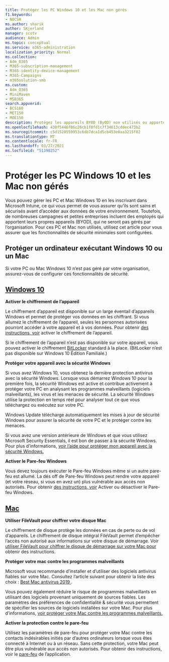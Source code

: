 ```yaml
---
title: Protéger les PC Windows 10 et les Mac non gérés
f1.keywords:
- NOCSH
ms.author: sharik
author: SKjerland
manager: scotv
audience: Admin
ms.topic: conceptual
ms.service: o365-administration
localization_priority: Normal
ms.collection:
- Adm_O365
- M365-subscription-management
- M365-identity-device-management
- M365-Campaigns
- m365solution-smb
ms.custom:
- Adm_O365
- MiniMaven
- MSB365
search.appverid:
- BCS160
- MET150
- MOE150
description: Protégez les appareils BYOD (ByOD) non utilisés ou apportez-les avec Microsoft 365.
ms.openlocfilehash: 430f5446f86c26cb1f0fd1c7f34613cddec473b2
ms.sourcegitcommit: c5d1528559953c6db7dca1d5cb453e0aa3215f02
ms.translationtype: MT
ms.contentlocale: fr-FR
ms.lasthandoff: 03/27/2021
ms.locfileid: "51398252"
---
```

# <a name="protect-unmanaged-windows-10-pcs-and-macs"></a>Protéger les PC Windows 10 et les Mac non gérés

Vous pouvez gérer les PC et Mac Windows 10 en les inscrivant dans Microsoft Intune, ce qui vous permet de vous assurer qu’ils sont sains et sécurisés avant d’accéder aux données de votre environnement. Toutefois, de nombreuses campagnes et petites entreprises incluent des employés qui apportent leurs propres appareils (BYOD), qui ne seront pas gérés par l’organisation. Pour ces PC et Mac non utilisés, utilisez cet article pour vous assurer que les fonctionnalités de sécurité minimales sont configurées.

<!--A Windows 10 PC is considered managed after you have completed the following two steps:

1. You (or the admin) set up device and data protection policies in the [setup  wizard](../business/set-up.md).

2. You have [connected your computer to Azure Active Directory](../business/set-up-windows-devices.md) and use your Microsoft 365 username and password to sign in.
3. --> 

## <a name="protect-a-computer-running-windows-10-or-a-mac"></a>Protéger un ordinateur exécutant Windows 10 ou un Mac

<!--If you have a PC that is running Windows 10 that is not connected to Microsoft 365, or a Mac, the Microsoft 365 protections do not apply to it, but here are some things you can do to keep your data secure on these devices as well:
-->
Si votre PC ou Mac Windows 10 n’est pas géré par votre organisation, assurez-vous de configurer ces fonctionnalités de sécurité.

## <a name="windows-10"></a>[Windows 10](#tab/Windows10)

**Activer le chiffrement de l’appareil**<p>

Le chiffrement d’appareil est disponible sur un large éventail d’appareils Windows et permet de protéger vos données en les chiffrant. Si vous allumez le chiffrement de l’appareil, seules les personnes autorisées pourront accéder à votre appareil et à vos données. Pour obtenir [des instructions, voir](https://support.microsoft.com/help/4028713/windows-10-turn-on-device-encryption) activer le chiffrement de l’appareil.

 Si le chiffrement de l’appareil n’est pas disponible sur votre appareil, vous pouvez activer le chiffrement [BitLocker](https://support.microsoft.com/help/4028713/windows-10-turn-on-device-encryption) standard à la place. (BitLocker n’est pas disponible sur Windows 10 Édition Familiale.) 

**Protéger votre appareil avec la sécurité Windows**<p>
Si vous avez Windows 10, vous obtenez la dernière protection antivirus avec la sécurité Windows. Lorsque vous démarrez Windows 10 pour la première fois, la sécurité Windows est active et contribue activement à protéger votre PC en analysant les programmes malveillants (logiciels malveillants), les virus et les menaces de sécurité. La sécurité Windows utilise la protection en temps réel pour analyser tout ce que vous téléchargez ou exécutez sur votre PC.

Windows Update télécharge automatiquement les mises à jour de sécurité Windows pour assurer la sécurité de votre PC et le protéger contre les menaces.

Si vous avez une version antérieure de Windows et que vous utilisez Microsoft Security Essentials, il est bon de passer à la sécurité Windows. Pour plus d’informations, [voir l’aide pour protéger mon appareil avec la sécurité Windows.](https://support.microsoft.com/help/17464/windows-10-help-protect-my-device-with-windows-security)

**Activer le Pare-feu Windows**<p>
Vous devez toujours exécuter le Pare-feu Windows même si un autre pare-feu est allumé. La dés off de Pare-feu Windows peut rendre votre appareil (et votre réseau, si vous en avez un) plus vulnérable aux accès non autorisés. Pour obtenir [des instructions, voir](https://support.microsoft.com/help/4028544/windows-10-turn-windows-defender-firewall-on-or-off) Activer ou désactiver le Pare-feu Windows.

## <a name="mac"></a>[Mac](#tab/Mac)

**Utiliser FileVault pour chiffrer votre disque Mac**<p>
Le chiffrement de disque protège les données en cas de perte ou de vol d’appareils. Le chiffrement de disque intégral FileVault permet d’empêcher l’accès non autorisé aux informations sur votre disque de démarrage. Voir [utiliser FileVault pour chiffrer le disque de démarrage sur votre Mac pour](https://support.apple.com/HT204837) obtenir des instructions.

**Protéger votre mac contre les programmes malveillants**<p>
Microsoft vous recommande d’installer et d’utiliser des logiciels antivirus fiables sur votre Mac. Consultez l’article suivant pour obtenir la liste des choix : [Best Mac antivirus 2019 ](https://www.macworld.co.uk/feature/mac-software/mac-antivirus-3672182/).

Vous pouvez également réduire le risque de programmes malveillants en utilisant des logiciels provenant uniquement de sources fiables. Les paramètres des préférences de confidentialité & sécurité vous permettent de spécifier les sources de logiciels installées sur votre Mac. Pour plus d’informations, [voir protéger votre Mac contre les programmes malveillants.](https://support.apple.com/kb/PH25087)

**Activer la protection contre le pare-feu**<p>
Utilisez les paramètres de pare-feu pour protéger votre Mac contre les contacts indésirables initiés par d’autres ordinateurs lorsque vous êtes connecté à Internet ou à un réseau. Sans cette protection, votre Mac peut être plus vulnérable aux accès non autorisés. Pour obtenir des instructions, voir le [pare-feu](https://support.apple.com/HT201642) de l’application.
